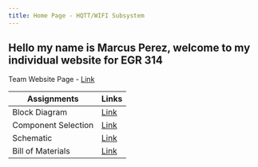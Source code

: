 ```yaml
---
title: Home Page - HQTT/WIFI Subsystem
---
```


## **Hello my name is Marcus Perez, welcome to my individual website for EGR 314**
Team Website Page - [Link](https://asu-egr314-2025-s-201.github.io/)

Assignments         | Links
--------------------|-------------------------
Block Diagram       | [Link](https://mpere117.github.io/mpere11701.github.io/Block_Diagram/)
Component Selection | [Link](https://mpere117.github.io/mpere11701.github.io/Component_Selection/)
Schematic           | [Link](https://mpere117.github.io/mpere11701.github.io/Individual_Schematic/)
Bill of Materials   | [Link](https://mpere117.github.io/mpere11701.github.io/Bill_Of_Materials/)
